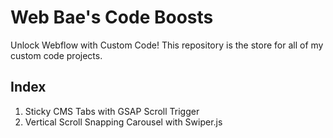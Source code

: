 # Web Bae's Code Boosts

Unlock Webflow with Custom Code! This repository is the store for all of my custom code projects.

## Index

1. Sticky CMS Tabs with GSAP Scroll Trigger
2. Vertical Scroll Snapping Carousel with Swiper.js

